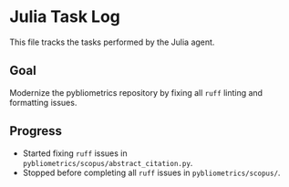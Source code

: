 # Julia Task Log

This file tracks the tasks performed by the Julia agent.

## Goal

Modernize the pybliometrics repository by fixing all `ruff` linting and formatting issues.

## Progress

- Started fixing `ruff` issues in `pybliometrics/scopus/abstract_citation.py`.
- Stopped before completing all `ruff` issues in `pybliometrics/scopus/`.
